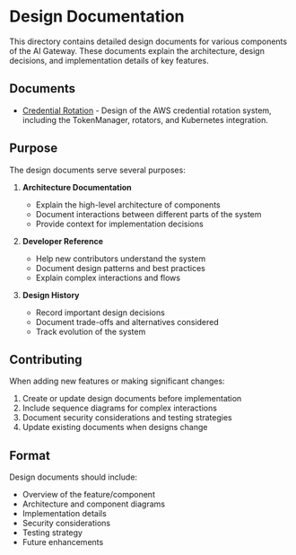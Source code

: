 # Design Documentation

This directory contains detailed design documents for various components of the AI Gateway. These documents explain the architecture, design decisions, and implementation details of key features.

## Documents

- [Credential Rotation](./credential-rotation.md) - Design of the AWS credential rotation system, including the TokenManager, rotators, and Kubernetes integration.

## Purpose

The design documents serve several purposes:

1. **Architecture Documentation**
   - Explain the high-level architecture of components
   - Document interactions between different parts of the system
   - Provide context for implementation decisions

2. **Developer Reference**
   - Help new contributors understand the system
   - Document design patterns and best practices
   - Explain complex interactions and flows

3. **Design History**
   - Record important design decisions
   - Document trade-offs and alternatives considered
   - Track evolution of the system

## Contributing

When adding new features or making significant changes:

1. Create or update design documents before implementation
2. Include sequence diagrams for complex interactions
3. Document security considerations and testing strategies
4. Update existing documents when designs change

## Format

Design documents should include:

- Overview of the feature/component
- Architecture and component diagrams
- Implementation details
- Security considerations
- Testing strategy
- Future enhancements
